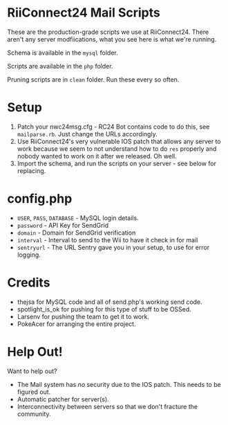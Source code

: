 # RiiConnect24 Mail Scripts
These are the production-grade scripts we use at RiiConnect24. There aren't any server modfiications, what you see here is what we're running.

Schema is available in the `mysql` folder.

Scripts are available in the `php` folder.

Pruning scripts are in `clean` folder. Run these every so often.

# Setup
1. Patch your nwc24msg.cfg - RC24 Bot contains code to do this, see `mailparse.rb`. Just change the URLs accordingly.
2. Use RiiConnect24's very vulnerable IOS patch that allows any server to work because we seem to not understand how to do `res` properly and nobody wanted to work on it after we released. Oh well.
3. Import the schema, and run the scripts on your server - see below for replacing.

# config.php
- `USER`, `PASS`, `DATABASE` - MySQL login details.
- `password` - API Key for SendGrid
- `domain` - Domain for SendGrid verification
- `interval` - Interval to send to the Wii to have it check in for mail
- `sentryurl` - The URL Sentry gave you in your setup, to use for error logging.
# Credits
- thejsa for MySQL code and all of send.php's working send code.
- spotlight_is_ok for pushing for this type of stuff to be OSSed.
- Larsenv for pushing the team to get it to work.
- PokeAcer for arranging the entire project.

# Help Out!
Want to help out?
- The Mail system has _no_ security due to the IOS patch. This needs to be figured out.
- Automatic patcher for server(s).
- Interconnectivity between servers so that we don't fracture the community.
